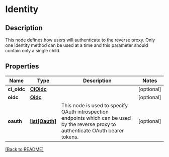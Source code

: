 # Identity

## Description

This node defines how users will authenticate to the reverse proxy. Only one identity method can be used at a time and this parameter should contain only a single child.


## Properties

Name | Type | Description | Notes
------------ | ------------- | ------------- | -------------
**ci\_oidc** | [**CiOidc**](CiOidc.md) |  | [optional] 
**oidc** | [**Oidc**](Oidc.md) |  | [optional] 
**oauth** | [**list[Oauth]**](Oauth.md) | This node is used to specify OAuth introspection endpoints which can be used by the reverse proxy to authenticate OAuth bearer tokens. | [optional] 

[[Back to README]](../README.md)



